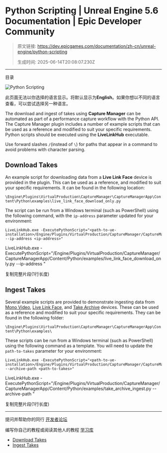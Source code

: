 # Python Scripting | Unreal Engine 5.6 Documentation | Epic Developer Community

> 原文链接: https://dev.epicgames.com/documentation/zh-cn/unreal-engine/python-scripting
> 
> 生成时间: 2025-06-14T20:08:07.230Z

---

目录

![Python Scripting](https://dev.epicgames.com/community/api/documentation/image/8804d06c-6240-4997-94e4-82e42ca69578?resizing_type=fill&width=1920&height=335)

此页面无法以你选择的语言显示。将默认显示为**English**。如果你想以不同的语言查看，可以尝试选择另一种语言。

The download and ingest of takes using **Capture Manager** can be automated as part of a performance capture workflow with the Python API. The Capture Manager plugin includes a number of example scripts that can be used as a reference and modified to suit your specific requirements. Python scripts should be executed using the **LiveLinkHub** executable.

Use forward slashes `/`(instead of `\`) for paths that appear in a command to avoid problems with character parsing.

## Download Takes

An example script for downloading data from a **Live Link Face** device is provided in the plugin. This can be used as a reference, and modified to suit your specific requirements. It can be found in the following location:

`\Engine\Plugins\VirtualProduction\CaptureManager\CaptureManagerApp\Content\Python\examples\live_link_face_download_only.py`

The script can be run from a Windows terminal (such as PowerShell) using the following command, with the `ip-address` parameter updated for your environment:

```
LiveLinkHub.exe -ExecutePythonScript="<path-to-ue-installation>/Engine/Plugins/VirtualProduction/CaptureManager/CaptureManagerApp/Content/Python/examples/live_link_face_download_only.py --ip-address <ip-address>"
```

LiveLinkHub.exe -ExecutePythonScript="<path-to-ue-installation>/Engine/Plugins/VirtualProduction/CaptureManager/CaptureManagerApp/Content/Python/examples/live\_link\_face\_download\_only.py --ip-address <ip-address>"

复制完整片段(1行长度)

## Ingest Takes

Several example scripts are provided to demonstrate ingesting data from [Mono Video](https://dev.epicgames.com/documentation/en-us/unreal-engine/mono-video-device), [Live Link Face](https://dev.epicgames.com/documentation/en-us/unreal-engine/live-link-face-device), and [Take Archive](https://dev.epicgames.com/documentation/en-us/unreal-engine/take-archive-device) devices. These can be used as a reference and modified to suit your specific requirements. They can be found in the following folder:

`\Engine\Plugins\VirtualProduction\CaptureManager\CaptureManagerApp\Content\Python\examples\`

These scripts can be run from a Windows terminal (such as PowerShell) using the following command as a template. You will need to update the `path-to-takes` parameter for your environment:

```
LiveLinkHub.exe -ExecutePythonScript="<path-to-ue-installation>/Engine/Plugins/VirtualProduction/CaptureManager/CaptureManagerApp/Content/Python/examples/take_archive_ingest.py --archive-path <path-to-takes>"
```

LiveLinkHub.exe -ExecutePythonScript="<path-to-ue-installation>/Engine/Plugins/VirtualProduction/CaptureManager/CaptureManagerApp/Content/Python/examples/take\_archive\_ingest.py --archive-path <path-to-takes>"

复制完整片段(1行长度)

* * *

提问并帮助你的同行 [开发者论坛](https://forums.unrealengine.com/categories?tag=unreal-engine)

编写你自己的教程或阅读其他人的教程 [学习库](https://dev.epicgames.com/community/unreal-engine/learning)

-   [Download Takes](/documentation/zh-cn/unreal-engine/python-scripting#downloadtakes)
-   [Ingest Takes](/documentation/zh-cn/unreal-engine/python-scripting#ingesttakes)